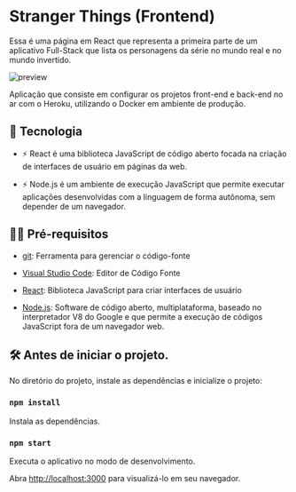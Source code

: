 # Stranger Things (Frontend)

Essa é uma página em React que representa a primeira parte de um aplicativo Full-Stack que lista os personagens da série no mundo real e no mundo invertido.

![preview](.github/preview.png)

Aplicação que consiste em configurar os projetos front-end e back-end no ar com o Heroku, utilizando o Docker em ambiente de produção.

## 🚀 Tecnologia

- ⚡ React é uma biblioteca JavaScript de código aberto focada na criação de interfaces de usuário em páginas da web.

- ⚡ Node.js é um ambiente de execução JavaScript que permite executar aplicações desenvolvidas com a linguagem de forma autônoma, sem depender de um         navegador.

## ✋🏻 Pré-requisitos

- [git](https://git-scm.com/downloads): Ferramenta para gerenciar o código-fonte

- [Visual Studio Code](https://code.visualstudio.com/): Editor de Código Fonte

- [React](https://reactjs.org/): Biblioteca JavaScript para criar interfaces de usuário

- [Node.js](https://nodejs.org/en): Software de código aberto, multiplataforma, baseado no interpretador V8 do Google e que permite a execução de códigos     JavaScript fora de um navegador web.

## :hammer_and_wrench: Antes de iniciar o projeto.

No diretório do projeto, instale as dependências e inicialize o projeto:

### `npm install`

Instala as dependências.

### `npm start`

Executa o aplicativo no modo de desenvolvimento.

Abra [http://localhost:3000](http://localhost:3000) para visualizá-lo em seu navegador.
